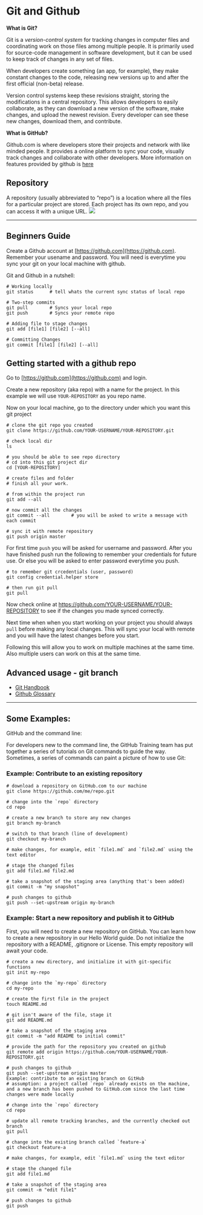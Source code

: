 # Git and Github 

**What is Git?**

Git is a *version-control system* for tracking changes in computer files and coordinating work on those files among multiple people. It is primarily used for source-code management in software development, but it can be used to keep track of changes in any set of files.


When developers create something (an app, for example), they make constant changes to the code, releasing new versions up to and after the first official (non-beta) release.

Version control systems keep these revisions straight, storing the modifications in a central repository. This allows developers to easily collaborate, as they can download a new version of the software, make changes, and upload the newest revision. Every developer can see these new changes, download them, and contribute.

**What is GitHub?**

Github.com is where developers store their projects and network with like minded people. It provides a online platform to sync your code, visually track changes and collaborate with other developers. More information on features provided by github is [here](https://github.com/features)

## Repository
A repository (usually abbreviated to “repo”) is a location where all the files for a particular project are stored. Each project has its own repo, and you can access it with a unique URL.
![](https://www.howtogeek.com/wp-content/uploads/2014/01/2-create-repo.jpg)

---

## Beginners Guide 

Create a Github account at [https://github.com](https://github.com). Remember your usename and password. You will need is everytime you sync your git on your local machine with github.

Git and Github in a nutshell: 

    # Working locally
    git status      # tell whats the current sync status of local repo

    # Two-step commits
    git pull        # Syncs your local repo
    git push        # Syncs your remote repo
    
    # Adding file to stage changes
    git add [file1] [file2] [--all]      
    
    # Committing Changes 
    git commit [file1] [file2] [--all]      
    

## Getting started with a github repo 

Go to [https://github.com](https://github.com) and login. 

Create a new repository (aka repo) with a name for the project. In this example we will use `YOUR-REPOSITORY` as you repo name. 

Now on your local machine, go to the directory under which you want this git project

    # clone the git repo you created
    git clone https://github.com/YOUR-USERNAME/YOUR-REPOSITORY.git
    
    # check local dir 
    ls 
    
    # you should be able to see repo directory
    # cd into this git project dir 
    cd [YOUR-REPOSITORY]
    
    # create files and folder 
    # finish all your work. 

    # from within the project run 
    git add --all 

    # now commit all the changes 
    git commit --all        # you will be asked to write a message with each commit 

    # sync it with remote repository 
    git push origin master 

For first time `push` you will be asked for username and password. After you have finished push run the following to remember your credentials for future use. Or else you will be asked to enter password everytime you push.

    # to remember git crcedentials (user, password)
    git config credential.helper store

    # then run git pull 
    git pull 
    

Now check online at https://github.com/YOUR-USERNAME/YOUR-REPOSITORY to see if the changes you made synced correctly.

Next time when when you start working on your project you should always `pull` before making any local changes. This will sync your local with remote and you will have the latest changes before you start. 

Following this will allow you to work on multiple machines at the same time. Also multiple users can work on this at the same time. 


## Advanced usage - git branch

* [Git Handbook](https://guides.github.com/introduction/git-handbook/)
* [Github Glossary](https://help.github.com/articles/github-glossary/)


---

## Some Examples: 

GitHub and the command line: 

For developers new to the command line, the GitHub Training team has put together a series of tutorials on Git commands to guide the way. Sometimes, a series of commands can paint a picture of how to use Git:

### Example: Contribute to an existing repository

    # download a repository on GitHub.com to our machine
    git clone https://github.com/me/repo.git

    # change into the `repo` directory
    cd repo

    # create a new branch to store any new changes
    git branch my-branch

    # switch to that branch (line of development)
    git checkout my-branch

    # make changes, for example, edit `file1.md` and `file2.md` using the text editor

    # stage the changed files
    git add file1.md file2.md

    # take a snapshot of the staging area (anything that's been added)
    git commit -m "my snapshot"

    # push changes to github
    git push --set-upstream origin my-branch


### Example: Start a new repository and publish it to GitHub
First, you will need to create a new repository on GitHub. You can learn how to create a new repository in our Hello World guide. Do not initialize the repository with a README, .gitignore or License. This empty repository will await your code.

    # create a new directory, and initialize it with git-specific functions
    git init my-repo

    # change into the `my-repo` directory
    cd my-repo

    # create the first file in the project
    touch README.md

    # git isn't aware of the file, stage it
    git add README.md

    # take a snapshot of the staging area
    git commit -m "add README to initial commit"

    # provide the path for the repository you created on github
    git remote add origin https://github.com/YOUR-USERNAME/YOUR-REPOSITORY.git

    # push changes to github
    git push --set-upstream origin master
    Example: contribute to an existing branch on GitHub
    # assumption: a project called `repo` already exists on the machine, and a new branch has been pushed to GitHub.com since the last time changes were made locally

    # change into the `repo` directory
    cd repo

    # update all remote tracking branches, and the currently checked out branch
    git pull

    # change into the existing branch called `feature-a`
    git checkout feature-a

    # make changes, for example, edit `file1.md` using the text editor

    # stage the changed file
    git add file1.md

    # take a snapshot of the staging area
    git commit -m "edit file1"

    # push changes to github
    git push